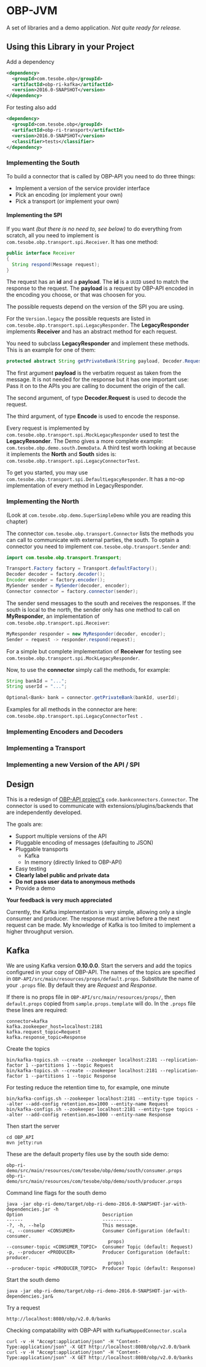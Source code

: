 # OBP-JVM
A set of libraries and a demo application.
*Not quite ready for release.*

## Using this Library in your Project

Add a dependency

```xml
<dependency>
  <groupId>com.tesobe.obp</groupId>
  <artifactId>obp-ri-kafka</artifactId>
  <version>2016.0-SNAPSHOT</version>
</dependency>
```
For testing also add

```xml
<dependency>
  <groupId>com.tesobe.obp</groupId>
  <artifactId>obp-ri-transport</artifactId>
  <version>2016.0-SNAPSHOT</version>
  <classifier>tests</classifier>
</dependency>
```

### Implementing the South
To build a connector that is called by OBP-API you need to do three things:

  * Implement a version of the service provider interface
  * Pick an encoding (or implement your own)
  * Pick a transport (or implement your own) 

#### Implementing the SPI

If you want _(but there is no need to, see below)_ to do everything from scratch, all you need to implement is `com.tesobe.obp.transport.spi.Receiver`. It has one method:

```java
public interface Receiver
{
  String respond(Message request);
}
```

The request has an **id** and a **payload**.
The **id** is a `UUID` used to match the response to the request.
The **payload** is a request by OBP-API encoded in the encoding you choose, or that was choosen for you. 

The possible requests depend on the version of the SPI you are using.

For the `Version.legacy` the possible requests are listed in `com.tesobe.obp.transport.spi.LegacyResponder`. 
The **LegacyResponder** implements **Receiver** and has an abstract method for each request.

You need to subclass **LegacyResponder** and implement these methods. This is an example for one of them:

```java
protected abstract String getPrivateBank(String payload, Decoder.Request r, Encoder e);
```

The first argument **payload** is the verbatim request as taken from the message.
It is not needed for the response but it has one important use: 
Pass it on to the APIs you are calling to document the origin of the call.

The second argument, of type **Decoder.Request** is used to decode the request.

The third argument, of type **Encode** is used to encode the response.

Every request is implemented by `com.tesobe.obp.transport.spi.MockLegacyResponder` used to test
the **LegacyResonder**. The Demo gives a more complete example: `com.tesobe.obp.demo.south.DemoData`.
A third test worth looking at because it implements the **North** and **South** sides is: `com.tesobe.obp.transport.spi.LegacyConnectorTest`.

To get you started, you may use `com.tesobe.obp.transport.spi.DefaultLegacyResponder`.
It has a no-op implementation of every method in LegacyResponder.

### Implementing the North

(Look at `com.tesobe.obp.demo.SuperSimpleDemo` while you are reading this chapter)

The connector `com.tesobe.obp.transport.Connector` lists the methods you can call to communicate with external parties, the south. 
To optain a connector you need to implement `com.tesobe.obp.transport.Sender` and:

```java
import com.tesobe.obp.transport.Transport;

Transport.Factory factory = Transport.defaultFactory();
Decoder decoder = factory.decoder();
Encoder encoder = factory.encoder();
MySender sender = MySender(decoder, encoder);
Connector connector = factory.connector(sender);
```

The sender send messages to the south and receives the responses.
If the south is local to the north, the sender only has one method to call on **MyResponder**, an implementation of `com.tesobe.obp.transport.spi.Receiver`:

```java
MyResponder responder = new MyResponder(decoder, encoder);
Sender = request -> responder.respond(request);
```

For a simple but complete implementation of **Receiver** for testing see `com.tesobe.obp.transport.spi.MockLegacyResponder`.

Now, to use the **connector** simply call the methods, for example:

```java
String bankId = "...";
String userId = "...";

Optional<Bank> bank = connector.getPrivateBank(bankId, userId);
```

Examples for all methods in the connector are here: `com.tesobe.obp.transport.spi.LegacyConnectorTest `.

### Implementing Encoders and Decoders

### Implementing a Transport

### Implementing a new Version of the API / SPI


## Design

This is a redesign of
[OBP-API project's](https://github.com/OpenBankProject/OBP-API) `code.bankconnectors.Connector`.
The connector is used to communicate with extensions/plugins/backends that are
independently developed.

The goals are:

  * Support multiple versions of the API
  * Pluggable encoding of messages (defaulting to JSON)
  * Pluggable transports
    * Kafka
    * In memory (directly linked to OBP-API)
  * Easy testing
  * **Clearly label public and private data**
  * **Do not pass user data to anonymous methods**
  * Provide a demo

**Your feedback is very much appreciated**

Currently, the Kafka implementation is very simple, allowing only a single consumer and producer. 
The response must arrive before a the next request can be made.
My knowledge of Kafka is too limited to implement a higher throughput version.

## Kafka

We are using Kafka version **0.10.0.0**.
Start the servers and add the topics configured in your copy of OBP-API.
The names of the topics are specified in `OBP-API/src/main/resources/props/default.props`.
Substitute the name of your `.props` file. By default they are _Request_ and _Response_.

If there is no props file in `OBP-API/src/main/resources/props/`, then `default.props` copied from `sample.props.template` will do.
In the `.props` file these lines are required:

```
connector=kafka
kafka.zookeeper_host=localhost:2181
kafka.request_topic=Request
kafka.response_topic=Response
```

Create the topics

```
bin/kafka-topics.sh --create --zookeeper localhost:2181 --replication-factor 1 --partitions 1 --topic Request
bin/kafka-topics.sh --create --zookeeper localhost:2181 --replication-factor 1 --partitions 1 --topic Response
```

For testing reduce the retention time to, for example, one minute

```
bin/kafka-configs.sh --zookeeper localhost:2181 --entity-type topics --alter --add-config retention.ms=1000 --entity-name Request
bin/kafka-configs.sh --zookeeper localhost:2181 --entity-type topics --alter --add-config retention.ms=1000 --entity-name Response
```

Then start the server

```
cd OBP_API
mvn jetty:run
```

These are the default property files use by the south side demo:

```
obp-ri-demo/src/main/resources/com/tesobe/obp/demo/south/consumer.props
obp-ri-demo/src/main/resources/com/tesobe/obp/demo/south/producer.props
```

Command line flags for the south demo

```
java -jar obp-ri-demo/target/obp-ri-demo-2016.0-SNAPSHOT-jar-with-dependencies.jar -h
Option                             Description
------                             -----------
-?, -h, --help                     This message.
-c, --consumer <CONSUMER>          Consumer Configuration (default: consumer.
                                     props)
--consumer-topic <CONSUMER_TOPIC>  Consumer Topic (default: Request)
-p, --producer <PRODUCER>          Producer Configuration (default: producer.
                                     props)
--producer-topic <PRODUCER_TOPIC>  Producer Topic (default: Response)
```

Start the south demo

```
java -jar obp-ri-demo/target/obp-ri-demo-2016.0-SNAPSHOT-jar-with-dependencies.jar&
```

Try a request

```
http://localhost:8080/obp/v2.0.0/banks
```

Checking compatability with OBP-API with `KafkaMappedConnector.scala`

```
curl -v -H "Accept:application/json" -H "Content-Type:application/json" -X GET http://localhost:8080/obp/v2.0.0/bank
curl -v -H "Accept:application/json" -H "Content-Type:application/json" -X GET http://localhost:8080/obp/v2.0.0/banks

```
